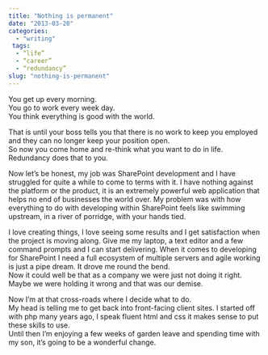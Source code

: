 ```yaml
---
title: "Nothing is permanent"
date: "2013-03-20"
categories: 
  - "writing"
 tags:
  - “life”
  - “career”
  - “redundancy”
slug: "nothing-is-permanent"
---
```


You get up every morning.  
You go to work every week day.  
You think everything is good with the world.

That is until your boss tells you that there is no work to keep you employed and they can no longer keep your position open.  
So now you come home and re-think what you want to do in life.  
Redundancy does that to you.

Now let’s be honest, my job was SharePoint development and I have struggled for quite a while to come to terms with it. I have nothing against the platform or the product, it is an extremely powerful web application that helps no end of businesses the world over. My problem was with how everything to do with developing within SharePoint feels like swimming upstream, in a river of porridge, with your hands tied.

I love creating things, I love seeing some results and I get satisfaction when the project is moving along. Give me my laptop, a text editor and a few command prompts and I can start delivering. When it comes to developing for SharePoint I need a full ecosystem of multiple servers and agile working is just a pipe dream. It drove me round the bend.  
Now it could well be that as a company we were just not doing it right. Maybe we were holding it wrong and that was our demise.

Now I’m at that cross-roads where I decide what to do.  
My head is telling me to get back into front-facing client sites. I started off with php many years ago, I speak fluent html and css it makes sense to put these skills to use.  
Until then I’m enjoying a few weeks of garden leave and spending time with my son, it’s going to be a wonderful change.
